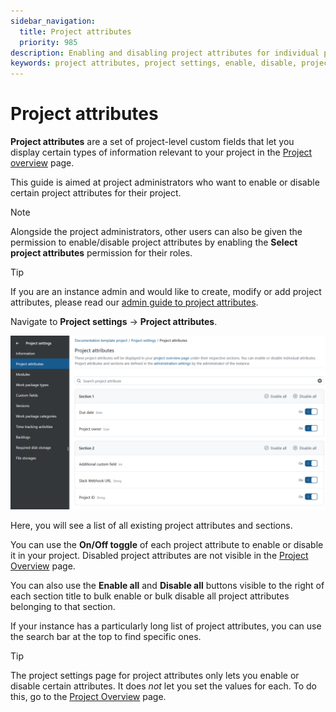```yaml
---
sidebar_navigation:
  title: Project attributes
  priority: 985
description: Enabling and disabling project attributes for individual projects in OpenProject
keywords: project attributes, project settings, enable, disable, project admin
---
```


# Project attributes

**Project attributes** are a set of project-level custom fields that let you display certain types of information relevant to your project in the [Project overview](../../../project-overview) page.

This guide is aimed at project administrators who want to enable or disable certain project attributes for their project.

> [!NOTE]
> Alongside the project administrators, other users can also be given the permission to enable/disable project attributes by enabling the **Select project attributes** permission for their roles.

>[!TIP]
>If you are an instance admin and would like to create, modify or add project attributes, please read our [admin guide to project attributes](../../../../system-admin-guide/projects/project-attributes).

Navigate to **Project settings** → **Project attributes**.

![Project attribute list in Project settings](open_project_user_guide_project_settings_project_attributes_list.png)

Here, you will see a list of all existing project attributes and sections.

You can use the **On/Off toggle** of each project attribute to enable or disable it in your project. Disabled project attributes are not visible in the [Project Overview](../../../project-overview) page.

You can also use the **Enable all** and **Disable all** buttons visible to the right of each section title to bulk enable or bulk disable all project attributes belonging to that section.

If your instance has a particularly long list of project attributes, you can use the search bar at the top to find specific ones.

>[!TIP]
>The project settings page for project attributes only lets you enable or disable certain attributes. It does *not* let you set the values for each. To do this, go to the [Project Overview](../../../project-overview) page.

